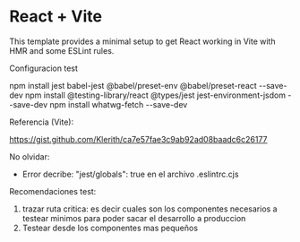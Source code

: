 # React + Vite

This template provides a minimal setup to get React working in Vite with HMR and some ESLint rules.

Configuracion test

npm install jest babel-jest @babel/preset-env @babel/preset-react --save-dev
npm install @testing-library/react @types/jest jest-environment-jsdom --save-dev
npm install whatwg-fetch --save-dev

Referencia (Vite):

https://gist.github.com/Klerith/ca7e57fae3c9ab92ad08baadc6c26177

No olvidar: 

- Error decribe:  "jest/globals": true en el archivo .eslintrc.cjs

Recomendaciones test:

1. trazar ruta critica: es decir cuales son los componentes necesarios a testear minimos para poder sacar el desarrollo a produccion
2. Testear desde los componentes mas pequeños 

